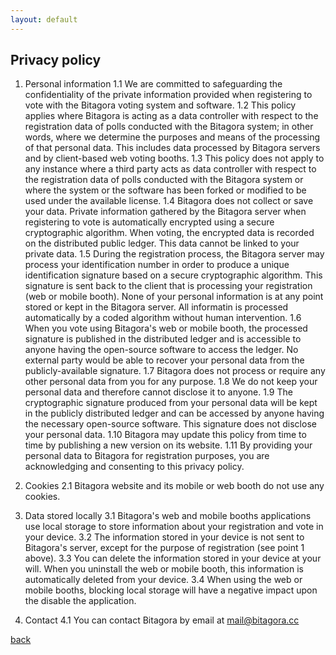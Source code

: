 ```yaml
---
layout: default
---
```


## Privacy policy

1. Personal information
1.1	We are committed to safeguarding the confidentiality of the private information provided when registering to vote with the Bitagora voting system and software.
1.2	This policy applies where Bitagora is acting as a data controller with respect to the registration data of polls conducted with the Bitagora system; in other words, where we determine the purposes and means of the processing of that personal data. This includes data processed by Bitagora servers and by client-based web voting booths.
1.3 This policy does not apply to any instance where a third party acts as data controller with respect to the registration data of polls conducted with the Bitagora system or where the system or the software has been forked or modified to be used under the available license.
1.4	Bitagora does not collect or save your data. Private information gathered by the Bitagora server when registering to vote is automatically encrypted using a secure cryptographic algorithm. When voting, the encrypted data is recorded on the distributed public ledger. This data cannot be linked to your private data.
1.5	During the registration process, the Bitagora server may process your identification number in order to produce a unique identification signature based on a secure cryptographic algorithm. This signature is sent back to the client that is processing your registration (web or mobile booth). None of your personal information is at any point stored or kept in the Bitagora server. All informatin is processed automatically by a coded algorithm without human intervention.
1.6 When you vote using Bitagora's web or mobile booth, the processed signature is published in the distributed ledger and is accessible to anyone having the open-source software to access the ledger. No external party would be able to recover your personal data from the publicly-available signature.
1.7	Bitagora does not process or require any other personal data from you for any purpose.
1.8	We do not keep your personal data and therefore cannot disclose it to anyone.
1.9 The cryptographic signature produced from your personal data will be kept in the publicly distributed ledger and can be accessed by anyone having the necessary open-source software. This signature does not disclose your personal data.
1.10 Bitagora may update this policy from time to time by publishing a new version on its website.
1.11 By providing your personal data to Bitagora for registration purposes, you are acknowledging and consenting to this privacy policy.

2. Cookies
2.1 Bitagora website and its mobile or web booth do not use any cookies.

3. Data stored locally
3.1	Bitagora's web and mobile booths applications use local storage to store information about your registration and vote in your device. 
3.2 The information stored in your device is not sent to Bitagora's server, except for the purpose of registration (see point 1 above). 
3.3 You can delete the information stored in your device at your will. When you uninstall the web or mobile booth, this information is automatically deleted from your device.
3.4	When using the web or mobile booths, blocking local storage will have a negative impact upon the disable the application.

4. Contact
4.1	You can contact Bitagora by email at mail@bitagora.cc

[back](./)
